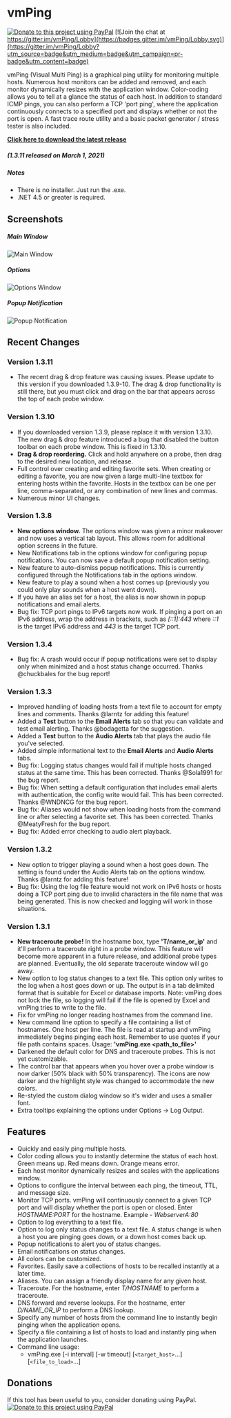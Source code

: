 vmPing
======
[![Donate to this project using PayPal](https://img.shields.io/badge/Donate-PayPal-green.svg?style=flat)](https://paypal.me/SmithRyn/15)
[![Join the chat at https://gitter.im/vmPing/Lobby](https://badges.gitter.im/vmPing/Lobby.svg)](https://gitter.im/vmPing/Lobby?utm_source=badge&utm_medium=badge&utm_campaign=pr-badge&utm_content=badge)

vmPing (Visual Multi Ping) is a graphical ping utility for monitoring multiple hosts.  Numerous host monitors can be added and removed, and each monitor dynamically resizes with the application window.  Color-coding allows you to tell at a glance the status of each host.  In addition to standard ICMP pings, you can also perform a TCP 'port ping', where the application continuously connects to a specified port and displays whether or not the port is open.  A fast trace route utility and a basic packet generator / stress tester is also included.

**[Click here to download the latest release](https://github.com/R-Smith/vmPing/releases/latest/download/vmPing.exe)**
##### (1.3.11 released on March 1, 2021)

##### Notes
* There is no installer.  Just run the .exe.
* .NET 4.5 or greater is required.


Screenshots
-----------
##### Main Window
![Main Window](screenshots/vmPing-MainWindow02.png "Main Window")

##### Options
![Options Window](screenshots/vmPing-Options.gif)

##### Popup Notification
![Popup Notification](screenshots/vmPing-PopupNotification.gif)


Recent Changes
--------------
### Version 1.3.11
* The recent drag & drop feature was causing issues. Please update to this version if you downloaded 1.3.9-10. The drag & drop functionality is still there, but you must click and drag on the bar that appears across the top of each probe window.


### Version 1.3.10
* If you downloaded version 1.3.9, please replace it with version 1.3.10. The new drag & drop feature introduced a bug that disabled the button toolbar on each probe window. This is fixed in 1.3.10.
* __Drag & drop reordering.__ Click and hold anywhere on a probe, then drag to the desired new location, and release.
* Full control over creating and editing favorite sets. When creating or editing a favorite, you are now given a large multi-line textbox for entering hosts within the favorite. Hosts in the textbox can be one per line, comma-separated, or any combination of new lines and commas.
* Numerous minor UI changes.


### Version 1.3.8
* __New options window.__ The options window was given a minor makeover and now uses a vertical tab layout. This allows room for additional option screens in the future.
* New Notifications tab in the options window for configuring popup notifications. You can now save a default popup notification setting.
* New feature to auto-dismiss popup notifications. This is currently configured through the Notifications tab in the options window.
* New feature to play a sound when a host comes up (previously you could only play sounds when a host went down).
* If you have an alias set for a host, the alias is now shown in popup notifications and email alerts.
* Bug fix: TCP port pings to IPv6 targets now work. If pinging a port on an IPv6 address, wrap the address in brackets, such as *[::1]:443* where *::1* is the target IPv6 address and *443* is the target TCP port.


### Version 1.3.4
* Bug fix: A crash would occur if popup notifications were set to display only when minimized and a host status change occurred.  Thanks @chuckbales for the bug report!


### Version 1.3.3
* Improved handling of loading hosts from a text file to account for empty lines and comments.  Thanks @larntz for adding this feature!
* Added a __Test__ button to the __Email Alerts__ tab so that you can validate and test email alerting.  Thanks @bodagetta for the suggestion.
* Added a __Test__ button to the __Audio Alerts__ tab that plays the audio file you've selected.
* Added simple informational text to the __Email Alerts__ and __Audio Alerts__ tabs.
* Bug fix:  Logging status changes would fail if multiple hosts changed status at the same time.  This has been corrected.  Thanks @Sola1991 for the bug report.
* Bug fix:  When setting a default configuration that includes email alerts with authentication, the config write would fail.  This has been corrected.  Thanks @WNDNCG for the bug report.
* Bug fix:  Aliases would not show when loading hosts from the command line or after selecting a favorite set.  This has been corrected.  Thanks @MeatyFresh for the bug report.
* Bug fix:  Added error checking to audio alert playback.


### Version 1.3.2
* New option to trigger playing a sound when a host goes down.  The setting is found under the Audio Alerts tab on the options window.  Thanks @larntz for adding this feature!
* Bug fix:  Using the log file feature would not work on IPv6 hosts or hosts doing a TCP port ping due to invalid characters in the file name that was being generated.  This is now checked and logging will work in those situations.


### Version 1.3.1
* __New traceroute probe!__  In the hostname box, type __'T/name_or_ip'__ and it'll perform a traceroute right in a probe window.  This feature will become more apparent in a future release, and additional probe types are planned.  Eventually, the old separate traceroute window will go away.
* New option to log status changes to a text file.  This option only writes to the log when a host goes down or up.  The output is in a tab delimited format that is suitable for Excel or database imports.  Note: vmPing does not lock the file, so logging will fail if the file is opened by Excel and vmPing tries to write to the file.
* Fix for vmPing no longer reading hostnames from the command line.
* New command line option to specify a file containing a list of hostnames.  One host per line.  The file is read at startup and vmPing immediately begins pinging each host.  Remember to use quotes if your file path contains spaces.  Usage:  __'vmPing.exe <path_to_file>'__
* Darkened the default color for DNS and traceroute probes.  This is not yet customizable.
* The control bar that appears when you hover over a probe window is now darker (50% black with 50% transparency).  The icons are now darker and the highlight style was changed to accommodate the new colors.
* Re-styled the custom dialog window so it's wider and uses a smaller font.
* Extra tooltips explaining the options under Options -> Log Output.


Features
--------
* Quickly and easily ping multiple hosts.
* Color coding allows you to instantly determine the status of each host.  Green means up.  Red means down.  Orange means error.
* Each host monitor dynamically resizes and scales with the applications window.
* Options to configure the interval between each ping, the timeout, TTL, and message size.
* Monitor TCP ports.  vmPing will continuously connect to a given TCP port and will display whether the port is open or closed.  Enter _HOSTNAME:PORT_ for the hostname.  Example -  _WebserverA:80_
* Option to log everything to a text file.
* Option to log only status changes to a text file.  A status change is when a host you are pinging goes down, or a down host comes back up.
* Popup notifications to alert you of status changes.
* Email notifications on status changes.
* All colors can be customized.
* Favorites.  Easily save a collections of hosts to be recalled instantly at a later time.
* Aliases.  You can assign a friendly display name for any given host.
* Traceroute.  For the hostname, enter _T/HOSTNAME_ to perform a traceroute.
* DNS forward and reverse lookups.  For the hostname, enter _D/NAME_OR_IP_ to perform a DNS lookup.
* Specify any number of hosts from the command line to instantly begin pinging when the application opens.
* Specify a file containing a list of hosts to load and instantly ping when the application launches.
* Command line usage:
  * vmPing.exe [-i interval] [-w timeout] [`<target_host>`...] [`<file_to_load>`...]


Donations
---------
If this tool has been useful to you, consider donating using PayPal.
[![Donate to this project using PayPal](https://img.shields.io/badge/Donate-PayPal-green.svg?style=flat)](https://paypal.me/SmithRyn/15)
